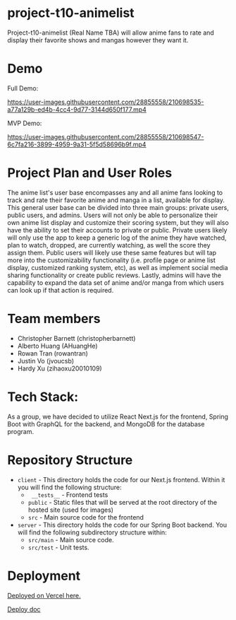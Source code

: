 # project-t10-animelist
Project-t10-animelist (Real Name TBA) will allow anime fans to rate and display their favorite shows and mangas however they want it.

# Demo

Full Demo:

https://user-images.githubusercontent.com/28855558/210698535-a77a129b-ed4b-4cc4-9d77-3144d650f177.mp4

MVP Demo:

https://user-images.githubusercontent.com/28855558/210698547-6c7fa216-3899-4959-9a31-5f5d58696b9f.mp4

# Project Plan and User Roles
The anime list's user base encompasses any and all anime fans looking to track and rate their favorite anime and manga in a list, available for display. This general user base can be divided into three main groups: private users, public users, and admins. Users will not only be able to personalize their own anime list display and customize their scoring system, but they will also have the ability to set their accounts to private or public. Private users likely will only use the app to keep a generic log of the anime they have watched, plan to watch, dropped, are currently watching, as well the score they assign them. Public users will likely use these same features but will tap more into the customizability functionality (i.e. profile page or anime list display, customized ranking system, etc), as well as implement social media sharing functionality or create public reviews. Lastly, admins will have the capability to expand the data set of anime and/or manga from which users can look up if that action is required.

# Team members
- Christopher Barnett (christopherbarnett)
- Alberto Huang (AHuangHe)
- Rowan Tran (rowantran)
- Justin Vo (jvoucsb)
- Hardy Xu (zihaoxu20010109)

# Tech Stack:
As a group, we have decided to utilize React Next.js for the frontend, Spring Boot with GraphQL for the backend, and MongoDB for the database program.

# Repository Structure
* `client` - This directory holds the code for our Next.js frontend. Within it you will find the following structure:
  * ` __tests__` - Frontend tests
  * `public` - Static files that will be served at the root directory of the hosted site (used for images)
  * `src` - Main source code for the frontend
* `server` - This directory holds the code for our Spring Boot backend. You will find the following subdirectory structure within:
  * `src/main` - Main source code.
  * `src/test` - Unit tests.

# Deployment
[Deployed on Vercel here.](https://cs148-t10-animelist.vercel.app/)

[Deploy doc](https://github.com/ucsb-cs148-f21/project-t10-animelist/blob/main/docs/DEPLOY.md)
